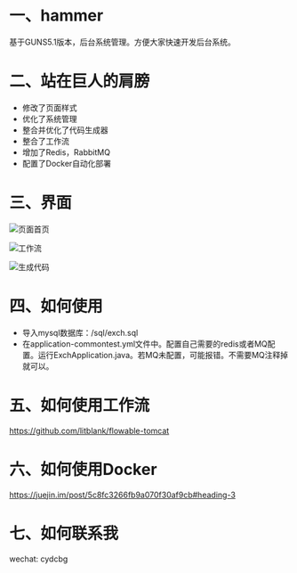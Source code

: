 # 一、hammer
基于GUNS5.1版本，后台系统管理。方便大家快速开发后台系统。

# 二、站在巨人的肩膀
- 修改了页面样式
- 优化了系统管理
- 整合并优化了代码生成器
- 整合了工作流
- 增加了Redis，RabbitMQ
- 配置了Docker自动化部署

# 三、界面
![页面首页](https://note.youdao.com/yws/api/personal/file/13FE718485DE4C1BAE0CD139BD24B44A?method=download&shareKey=ffeed0d0f0a32f63a6c41c1abb9e6d68)

![工作流](https://note.youdao.com/yws/api/personal/file/E40D679223944571BCA1E4386025A9D6?method=download&shareKey=29d239f4e4d38163644077a971b8237a)

![生成代码](https://note.youdao.com/yws/api/personal/file/D271EEFEAD5D474BA9533FFA59793C5D?method=download&shareKey=a30ca8d32ec029801482d90250014872)

# 四、如何使用
- 导入mysql数据库：/sql/exch.sql
- 在application-commontest.yml文件中。配置自己需要的redis或者MQ配置。运行ExchApplication.java。若MQ未配置，可能报错。不需要MQ注释掉就可以。

# 五、如何使用工作流
https://github.com/litblank/flowable-tomcat

# 六、如何使用Docker
https://juejin.im/post/5c8fc3266fb9a070f30af9cb#heading-3

# 七、如何联系我
wechat: cydcbg

